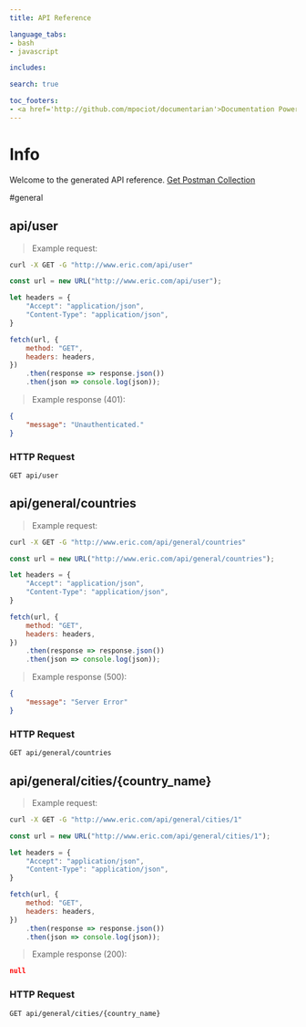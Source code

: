 ```yaml
---
title: API Reference

language_tabs:
- bash
- javascript

includes:

search: true

toc_footers:
- <a href='http://github.com/mpociot/documentarian'>Documentation Powered by Documentarian</a>
---
```

<!-- START_INFO -->
# Info

Welcome to the generated API reference.
[Get Postman Collection](http://www.eric.com/_html/vendor/docs/collection.json)

<!-- END_INFO -->

#general
<!-- START_2b6e5a4b188cb183c7e59558cce36cb6 -->
## api/user
> Example request:

```bash
curl -X GET -G "http://www.eric.com/api/user" 
```
```javascript
const url = new URL("http://www.eric.com/api/user");

let headers = {
    "Accept": "application/json",
    "Content-Type": "application/json",
}

fetch(url, {
    method: "GET",
    headers: headers,
})
    .then(response => response.json())
    .then(json => console.log(json));
```

> Example response (401):

```json
{
    "message": "Unauthenticated."
}
```

### HTTP Request
`GET api/user`


<!-- END_2b6e5a4b188cb183c7e59558cce36cb6 -->

<!-- START_229c53f9bf8d480e3d4f1e7117c1eac7 -->
## api/general/countries
> Example request:

```bash
curl -X GET -G "http://www.eric.com/api/general/countries" 
```
```javascript
const url = new URL("http://www.eric.com/api/general/countries");

let headers = {
    "Accept": "application/json",
    "Content-Type": "application/json",
}

fetch(url, {
    method: "GET",
    headers: headers,
})
    .then(response => response.json())
    .then(json => console.log(json));
```

> Example response (500):

```json
{
    "message": "Server Error"
}
```

### HTTP Request
`GET api/general/countries`


<!-- END_229c53f9bf8d480e3d4f1e7117c1eac7 -->

<!-- START_5443c8dfff06d54f032d32db40720963 -->
## api/general/cities/{country_name}
> Example request:

```bash
curl -X GET -G "http://www.eric.com/api/general/cities/1" 
```
```javascript
const url = new URL("http://www.eric.com/api/general/cities/1");

let headers = {
    "Accept": "application/json",
    "Content-Type": "application/json",
}

fetch(url, {
    method: "GET",
    headers: headers,
})
    .then(response => response.json())
    .then(json => console.log(json));
```

> Example response (200):

```json
null
```

### HTTP Request
`GET api/general/cities/{country_name}`


<!-- END_5443c8dfff06d54f032d32db40720963 -->



